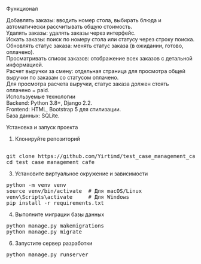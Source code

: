 Функционал


Добавлять заказы: вводить номер стола, выбирать блюда и автоматически рассчитывать общую стоимость.<br/>
Удалять заказы: удалять заказы через интерфейс.<br/>
Искать заказы: поиск по номеру стола или статусу через строку поиска.<br/>
Обновлять статус заказа: менять статус заказа (в ожидании, готово, оплачено).<br/>
Просматривать список заказов: отображение всех заказов с детальной информацией.<br/>
Расчет выручки за смену: отдельная страница для просмотра общей выручки по заказам со статусом оплачено.<br/>
Для просмотра расчета выручки, статус заказа должен стоять оплачено = paid.<br/>
Используемые технологии<br/>
Backend: Python 3.8+, Django 2.2.<br/>
Frontend: HTML, Bootstrap 5 для стилизации.<br/>
База данных: SQLite.<br/>


Установка и запуск проекта
1. Клонируйте репозиторий
<pre> 
git clone https://github.com/Yirtimd/test_case_management_cafe.git
cd test_case_management_cafe
</pre>



3. Установите виртуальное окружение и зависимости
<pre>
python -m venv venv
source venv/bin/activate  # Для macOS/Linux
venv\Scripts\activate     # Для Windows
pip install -r requirements.txt
</pre>

4. Выполните миграции базы данных
<pre>
python manage.py makemigrations
python manage.py migrate
</pre>

6. Запустите сервер разработки
<pre>
python manage.py runserver
</pre>



